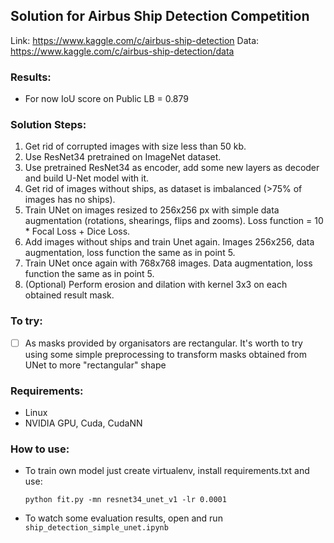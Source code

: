 ## Solution for Airbus Ship Detection Competition
Link: https://www.kaggle.com/c/airbus-ship-detection
Data: https://www.kaggle.com/c/airbus-ship-detection/data

### Results:
- For now IoU score on Public LB = 0.879

### Solution Steps:
1. Get rid of corrupted images with size less than 50 kb.
2. Use ResNet34 pretrained on ImageNet dataset.
3. Use pretrained ResNet34 as encoder, add some new layers as decoder and build U-Net model with it.
4. Get rid of images without ships, as dataset is imbalanced (>75% of images has no ships).
5. Train UNet on images resized to 256x256 px with simple data augmentation (rotations, shearings, flips and zooms). Loss function = 10 * Focal Loss + Dice Loss.
6. Add images without ships and train Unet again. Images 256x256, data augmentation, loss function the same as in point 5.
7. Train UNet once again with 768x768 images. Data augmentation, loss function the same as in point 5.
8. (Optional) Perform erosion and dilation with kernel 3x3 on each obtained result mask.



### To try:
- [ ] As masks provided by organisators are rectangular. It's worth to try using some simple preprocessing to transform masks obtained from UNet to more "rectangular" shape


### Requirements:
- Linux
- NVIDIA GPU, Cuda, CudaNN


### How to use:
- To train own model just create virtualenv, install requirements.txt and use:

    `python fit.py -mn resnet34_unet_v1 -lr 0.0001`

- To watch some evaluation results, open and run `ship_detection_simple_unet.ipynb`
